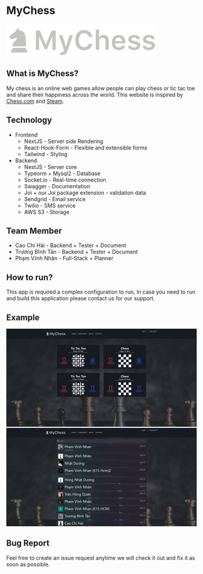 # MyChess

![MyChess Logo](doc/images/logo.svg)

## What is MyChess?

My chess is an online web games allow people can play chess or tic tac toe and share their happiness across the world.
This website is inspired by [Chess.com](https://www.chess.com/) and [Steam](https://store.steampowered.com).

## Technology

- Frontend
     - NextJS - Server side Rendering
     - React-Hook-Form - Flexible and extensible forms
     - Tailwind - Styling
- Backend
     - NestJS - Server core
     - Typeorm + Mysql2 - Database
     - Socket.io - Real-time connection
     - Swagger - Documentation
     - Joi + our Joi package extension - validation data
     - Sendgrid - Email service
     - Twilio - SMS service
     - AWS S3 - Storage

## Team Member

- Cao Chí Hải - Backend + Tester + Document
- Trương Bĩnh Tân - Backend + Tester + Document
- Phạm Vĩnh Nhân - Full-Stack + Planner

## How to run?

This app is required a complex configuration to run, In case you need to run and build this application please contact us for our support.

## Example

![MyChess Home Page](doc/images/home-page.jpg)
![MyChess Community Page](doc/images/community.jpg)

## Bug Report

Feel free to create an issue request anytime we will check it out and fix it as soon as possible.

